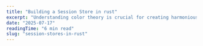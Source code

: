```yaml
---
title: "Building a Session Store in rust"
excerpt: "Understanding color theory is crucial for creating harmonious designs. Let's explore the fundamentals..."
date: "2025-07-17"
readingTime: "6 min read"
slug: "session-stores-in-rust"
---
```


